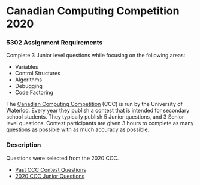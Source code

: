 # Canadian Computing Competition 2020

### 5302 Assignment Requirements
Complete 3 Junior level questions while focusing on the following areas:
* Variables
* Control Structures
* Algorithms
* Debugging
* Code Factoring

The [Canadian Computing Competition](https://www.cemc.uwaterloo.ca/contests/computing.html) (CCC) is run by the University of Waterloo. Every year they publish a contest that is intended for secondary school students. They typically publish 5 Junior questions, and 3 Senior level questions. Contest participants are given 3 hours to complete as many questions as possible with as much accuracy as possible.

### Description
Questions were selected from the 2020 CCC. 
* [Past CCC Contest Questions](https://www.cemc.uwaterloo.ca/contests/past_contests.html#ccc)
* [2020 CCC Junior Questions](https://www.cemc.uwaterloo.ca/contests/computing/2020/stage%201/juniorEF.pdf)
